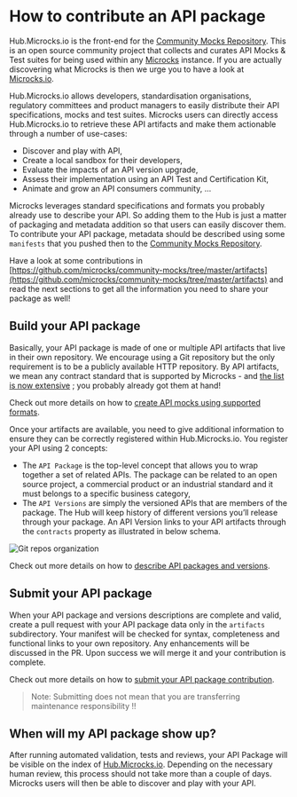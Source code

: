 # How to contribute an API package

Hub.Microcks.io is the front-end for the [Community Mocks Repository](https://github.com/microcks/community-mocks). This is an open source community project that collects and curates API Mocks & Test suites for being used within any [Microcks](https://microcks.io) instance. If you are actually discovering what Microcks is then we urge you to have a look at [Microcks.io](https://microcks.io).

Hub.Microcks.io allows developers, standardisation organisations, regulatory committees and product managers to easily distribute their API specifications, mocks and test suites. Microcks users can directly access Hub.Microcks.io to retrieve these API artifacts and make them actionable through a number of use-cases:

* Discover and play with API,
* Create a local sandbox for their developers,
* Evaluate the impacts of an API version upgrade,
* Assess their implementation using an API Test and Certification Kit,
* Animate and grow an API consumers community, ...

Microcks leverages standard specifications and formats you probably already use to describe your API. So adding them to the Hub is just a matter of packaging and metadata addition so that users can easily discover them. To contribute your API package, metadata should be described using some `manifests` that you pushed then to the [Community Mocks Repository](https://github.com/microcks/community-mocks).

Have a look at some contributions in [https://github.com/microcks/community-mocks/tree/master/artifacts](https://github.com/microcks/community-mocks/tree/master/artifacts) and read the next sections to get all the information you need to share your package as well!


## Build your API package

Basically, your API package is made of one or multiple API artifacts that live in their own repository. We encourage using a Git repository but the only requirement is to be a publicly available HTTP repository. By API artifacts, we mean any contract standard that is supported by Microcks - and [the list is now extensive](https://microcks.io/documentation/using/importers/#supported-formats) ; you probably already got them at hand!

Check out more details on how to [create API mocks using supported formats](/doc/create-api-mocks).

Once your artifacts are available, you need to give additional information to ensure they can be correctly registered within Hub.Microcks.io. You register your API using 2 concepts:

* The `API Package` is the top-level concept that allows you to wrap together a set of related APIs. The package can be related to an open source project, a commercial product or an industrial standard and it must belongs to a specific business category,
* The `API Versions` are simply the versioned APIs that are members of the package. The Hub will keep history of different versions you’ll release through your package. An API Version links to your API artifacts through the `contracts` property as illustrated in below schema.

![Git repos organization](/assets/images/git-repos-organization.png "Git repos organization")

Check out more details on how to [describe API packages and versions](/doc/package-api-mocks).


## Submit your API package

When your API package and versions descriptions are complete and valid, create a pull request with your API package data only in the `artifacts` subdirectory. Your manifest will be checked for syntax, completeness and functional links to your own repository. Any enhancements will be discussed in the PR. Upon success we will merge it and your contribution is complete.

Check out more details on how to [submit your API package contribution](/doc/submit-your-api-package).

> Note: Submitting does not mean that you are transferring maintenance responsibility !!


## When will my API package show up?

After running automated validation, tests and reviews, your API Package will be visible on the index of [Hub.Microcks.io](https://hub.microcks.io). Depending on the necessary human review, this process should not take more than a couple of days. Microcks users will then be able to discover and play with your API.
